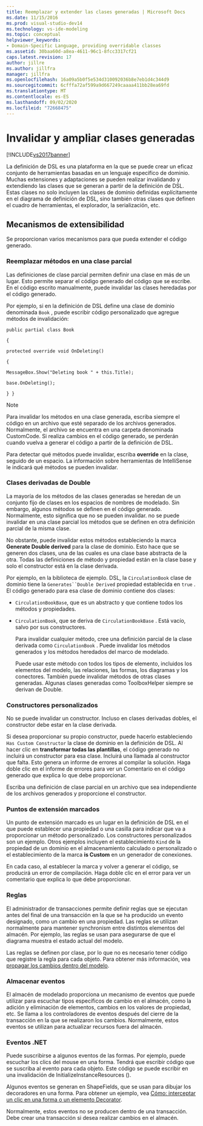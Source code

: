 ```yaml
---
title: Reemplazar y extender las clases generadas | Microsoft Docs
ms.date: 11/15/2016
ms.prod: visual-studio-dev14
ms.technology: vs-ide-modeling
ms.topic: conceptual
helpviewer_keywords:
- Domain-Specific Language, providing overridable classes
ms.assetid: 30baa60d-a8ea-4611-96c1-8fcc3317cf21
caps.latest.revision: 17
author: jillre
ms.author: jillfra
manager: jillfra
ms.openlocfilehash: 16a09a5b0f5e534d310092036b8e7eb1d4c344d9
ms.sourcegitcommit: 6cfffa72af599a9d667249caaaa411bb28ea69fd
ms.translationtype: MT
ms.contentlocale: es-ES
ms.lasthandoff: 09/02/2020
ms.locfileid: "72668475"
---
```

# <a name="overriding-and-extending-the-generated-classes"></a>Invalidar y ampliar clases generadas
[!INCLUDE[vs2017banner](../includes/vs2017banner.md)]

La definición de DSL es una plataforma en la que se puede crear un eficaz conjunto de herramientas basadas en un lenguaje específico de dominio. Muchas extensiones y adaptaciones se pueden realizar invalidando y extendiendo las clases que se generan a partir de la definición de DSL. Estas clases no solo incluyen las clases de dominio definidas explícitamente en el diagrama de definición de DSL, sino también otras clases que definen el cuadro de herramientas, el explorador, la serialización, etc.

## <a name="extensibility-mechanisms"></a>Mecanismos de extensibilidad
 Se proporcionan varios mecanismos para que pueda extender el código generado.

### <a name="overriding-methods-in-a-partial-class"></a>Reemplazar métodos en una clase parcial
 Las definiciones de clase parcial permiten definir una clase en más de un lugar. Esto permite separar el código generado del código que se escribe. En el código escrito manualmente, puede invalidar las clases heredadas por el código generado.

 Por ejemplo, si en la definición de DSL define una clase de dominio denominada `Book` , puede escribir código personalizado que agregue métodos de invalidación:

 `public partial class Book`

 `{`

 `protected override void OnDeleting()`

 `{`

 `MessageBox.Show("Deleting book " + this.Title);`

 `base.OnDeleting();`

 `} }`

> [!NOTE]
> Para invalidar los métodos en una clase generada, escriba siempre el código en un archivo que esté separado de los archivos generados. Normalmente, el archivo se encuentra en una carpeta denominada CustomCode. Si realiza cambios en el código generado, se perderán cuando vuelva a generar el código a partir de la definición de DSL.

 Para detectar qué métodos puede invalidar, escriba **override** en la clase, seguido de un espacio. La información sobre herramientas de IntelliSense le indicará qué métodos se pueden invalidar.

### <a name="double-derived-classes"></a>Clases derivadas de Double
 La mayoría de los métodos de las clases generadas se heredan de un conjunto fijo de clases en los espacios de nombres de modelado. Sin embargo, algunos métodos se definen en el código generado. Normalmente, esto significa que no se pueden invalidar. no se puede invalidar en una clase parcial los métodos que se definen en otra definición parcial de la misma clase.

 No obstante, puede invalidar estos métodos estableciendo la marca **Generate Double derived** para la clase de dominio. Esto hace que se generen dos clases, una de las cuales es una clase base abstracta de la otra. Todas las definiciones de método y propiedad están en la clase base y solo el constructor está en la clase derivada.

 Por ejemplo, en la biblioteca de ejemplo. DSL, la `CirculationBook` clase de dominio tiene la `Generates``Double Derived` propiedad establecida en `true` . El código generado para esa clase de dominio contiene dos clases:

- `CirculationBookBase`, que es un abstracto y que contiene todos los métodos y propiedades.

- `CirculationBook`, que se deriva de `CirculationBookBase` . Está vacío, salvo por sus constructores.

  Para invalidar cualquier método, cree una definición parcial de la clase derivada como `CirculationBook` . Puede invalidar los métodos generados y los métodos heredados del marco de modelado.

  Puede usar este método con todos los tipos de elemento, incluidos los elementos del modelo, las relaciones, las formas, los diagramas y los conectores. También puede invalidar métodos de otras clases generadas. Algunas clases generadas como ToolboxHelper siempre se derivan de Double.

### <a name="custom-constructors"></a>Constructores personalizados
 No se puede invalidar un constructor. Incluso en clases derivadas dobles, el constructor debe estar en la clase derivada.

 Si desea proporcionar su propio constructor, puede hacerlo estableciendo `Has Custom Constructor` la clase de dominio en la definición de DSL. Al hacer clic en **transformar todas las plantillas**, el código generado no incluirá un constructor para esa clase. Incluirá una llamada al constructor que falta. Esto genera un informe de errores al compilar la solución. Haga doble clic en el informe de errores para ver un Comentario en el código generado que explica lo que debe proporcionar.

 Escriba una definición de clase parcial en un archivo que sea independiente de los archivos generados y proporcione el constructor.

### <a name="flagged-extension-points"></a>Puntos de extensión marcados
 Un punto de extensión marcado es un lugar en la definición de DSL en el que puede establecer una propiedad o una casilla para indicar que va a proporcionar un método personalizado. Los constructores personalizados son un ejemplo. Otros ejemplos incluyen el establecimiento `Kind` de la propiedad de un dominio en el almacenamiento calculado o personalizado o el establecimiento de la marca **is Custom** en un generador de conexiones.

 En cada caso, al establecer la marca y volver a generar el código, se producirá un error de compilación. Haga doble clic en el error para ver un comentario que explica lo que debe proporcionar.

### <a name="rules"></a>Reglas
 El administrador de transacciones permite definir reglas que se ejecutan antes del final de una transacción en la que se ha producido un evento designado, como un cambio en una propiedad. Las reglas se utilizan normalmente para mantener synchronism entre distintos elementos del almacén. Por ejemplo, las reglas se usan para asegurarse de que el diagrama muestra el estado actual del modelo.

 Las reglas se definen por clase, por lo que no es necesario tener código que registre la regla para cada objeto. Para obtener más información, vea [propagar los cambios dentro del modelo](../modeling/rules-propagate-changes-within-the-model.md).

### <a name="store-events"></a>Almacenar eventos
 El almacén de modelado proporciona un mecanismo de eventos que puede utilizar para escuchar tipos específicos de cambio en el almacén, como la adición y eliminación de elementos, cambios en los valores de propiedad, etc. Se llama a los controladores de eventos después del cierre de la transacción en la que se realizaron los cambios. Normalmente, estos eventos se utilizan para actualizar recursos fuera del almacén.

### <a name="net-events"></a>Eventos .NET
 Puede suscribirse a algunos eventos de las formas. Por ejemplo, puede escuchar los clics del mouse en una forma. Tendrá que escribir código que se suscriba al evento para cada objeto. Este código se puede escribir en una invalidación de InitializeInstanceResources ().

 Algunos eventos se generan en ShapeFields, que se usan para dibujar los decoradores en una forma. Para obtener un ejemplo, vea [Cómo: interceptar un clic en una forma o un elemento Decorator](../modeling/how-to-intercept-a-click-on-a-shape-or-decorator.md).

 Normalmente, estos eventos no se producen dentro de una transacción. Debe crear una transacción si desea realizar cambios en el almacén.
